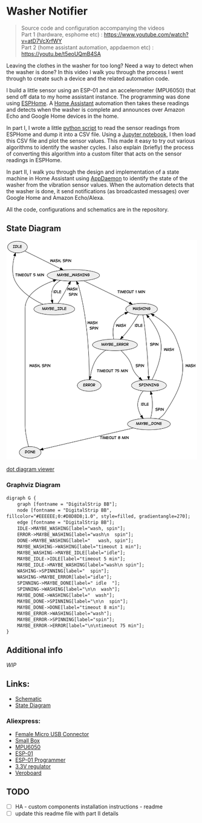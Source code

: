 # Washer Notifier

> Source code and configuration accompanying the videos <br />
> Part 1 (hardware, esphome etc) : <https://www.youtube.com/watch?v=atD7VcXrfWY>  <br/>
> Part 2 (home assistant automation, appdaemon etc) : <https://youtu.be/t5eoUQmB4SA>

Leaving the clothes in the washer for too long? Need a way to detect when the washer is done?
In this video I walk you through the process I went through to create such a device and the
related automation code.

I build a little sensor using an ESP-01 and an accelerometer (MPU6050) that send off data to my
home assistant instance. The programming was done using [ESPHome](https://esphome.io/). A
[Home Assistant](https://www.home-assistant.io/) automation then takes these readings and detects
when the washer is complete and announces over Amazon Echo and Google Home devices in the home.

In part I,  I wrote a little [python script](http://bit.ly/36YOT1f)
to read the sensor readings from ESPHome and dump it into a CSV file. Using a
[Jupyter notebook](https://jupyter.org/), I then load this CSV file and plot the 
sensor values. This made it easy to try out various algorithms to identify the washer cycles.
I also explain (briefly) the process of converting this algorithm into
 a custom filter that acts on the sensor readings in ESPHome.

In part II, I walk you through the design and implementation of a state machine in Home Assistant using [AppDaemon](https://www.home-assistant.io/docs/ecosystem/appdaemon/) to identify the state of the washer from the vibration sensor values. When the automation detects that the washer is done, it send notifications (as broadcasted messages) over Google Home and Amazon Echo/Alexa.

All the code, configurations and schematics are in the repository. 

## State Diagram

![State Diagram](state-diagram.png)

[dot diagram viewer](https://dreampuf.github.io/GraphvizOnline/#digraph%20G%20%7B%0A%20%20%20%20graph%20%5Bfontname%20%3D%20%22DigitalStrip%20BB%22%5D%3B%0A%20%20%20%20node%20%5Bfontname%20%3D%20%22DigitalStrip%20BB%22%2C%20fillcolor%3D%22%23EEEEEE%3B0%3A%23D8D8D8%3B1.0%22%2C%20style%3Dfilled%2C%20gradientangle%3D270%5D%3B%0A%20%20%20%20edge%20%5Bfontname%20%3D%20%22DigitalStrip%20BB%22%5D%3B%0A%20%20%20%20IDLE-%3EMAYBE_WASHING%5Blabel%3D%22wash%2C%20spin%22%5D%3B%0A%20%20%20%20ERROR-%3EMAYBE_WASHING%5Blabel%3D%22wash%5Cn%20%20spin%22%5D%3B%0A%20%20%20%20DONE-%3EMAYBE_WASHING%5Blabel%3D%22%20%20%20wash%2C%20spin%22%5D%3B%0A%20%20%20%20MAYBE_WASHING-%3EWASHING%5Blabel%3D%22timeout%201%20min%22%5D%3B%0A%20%20%20%20MAYBE_WASHING-%3EMAYBE_IDLE%5Blabel%3D%22idle%22%5D%3B%0A%20%20%20%20MAYBE_IDLE-%3EIDLE%5Blabel%3D%22timeout%205%20min%22%5D%3B%0A%20%20%20%20MAYBE_IDLE-%3EMAYBE_WASHING%5Blabel%3D%22wash%5Cn%20spin%22%5D%3B%0A%20%20%20%20WASHING-%3ESPINNING%5Blabel%3D%22%20%20spin%22%5D%3B%0A%20%20%20%20WASHING-%3EMAYBE_ERROR%5Blabel%3D%22idle%22%5D%3B%0A%20%20%20%20SPINNING-%3EMAYBE_DONE%5Blabel%3D%22%20idle%20%20%22%5D%3B%0A%20%20%20%20SPINNING-%3EWASHING%5Blabel%3D%22%5Cn%5Cn%20%20wash%22%5D%3B%0A%20%20%20%20MAYBE_DONE-%3EWASHING%5Blabel%3D%22%20%20wash%22%5D%3B%0A%20%20%20%20MAYBE_DONE-%3ESPINNING%5Blabel%3D%22%5Cn%5Cn%20%20spin%22%5D%3B%0A%20%20%20%20MAYBE_DONE-%3EDONE%5Blabel%3D%22timeout%208%20min%22%5D%3B%0A%20%20%20%20MAYBE_ERROR-%3EWASHING%5Blabel%3D%22wash%22%5D%3B%0A%20%20%20%20MAYBE_ERROR-%3ESPINNING%5Blabel%3D%22spin%22%5D%3B%0A%20%20%20%20MAYBE_ERROR-%3EERROR%5Blabel%3D%22%5Cn%5Cntimeout%2030%20min%22%5D%3B%0A%7D)

### Graphviz Diagram
```
digraph G {
    graph [fontname = "DigitalStrip BB"];
    node [fontname = "DigitalStrip BB", fillcolor="#EEEEEE;0:#D8D8D8;1.0", style=filled, gradientangle=270];
    edge [fontname = "DigitalStrip BB"];
    IDLE->MAYBE_WASHING[label="wash, spin"];
    ERROR->MAYBE_WASHING[label="wash\n  spin"];
    DONE->MAYBE_WASHING[label="   wash, spin"];
    MAYBE_WASHING->WASHING[label="timeout 1 min"];
    MAYBE_WASHING->MAYBE_IDLE[label="idle"];
    MAYBE_IDLE->IDLE[label="timeout 5 min"];
    MAYBE_IDLE->MAYBE_WASHING[label="wash\n spin"];
    WASHING->SPINNING[label="  spin"];
    WASHING->MAYBE_ERROR[label="idle"];
    SPINNING->MAYBE_DONE[label=" idle  "];
    SPINNING->WASHING[label="\n\n  wash"];
    MAYBE_DONE->WASHING[label="  wash"];
    MAYBE_DONE->SPINNING[label="\n\n  spin"];
    MAYBE_DONE->DONE[label="timeout 8 min"];
    MAYBE_ERROR->WASHING[label="wash"];
    MAYBE_ERROR->SPINNING[label="spin"];
    MAYBE_ERROR->ERROR[label="\n\ntimeout 75 min"];
}
```

## Additional info

_WIP_

## Links:

* [Schematic](http://bit.ly/2rf4BGa)
* [State Diagram](https://github.com/lostinthebuild/S01E02-state-machine-washer-notifier-II/blob/master/state-diagram.png)
### Aliexpress:
* [Female Micro USB Connector](http://s.click.aliexpress.com/e/CWPZ2ZrS)
* [Small Box](http://s.click.aliexpress.com/e/BXgpWTYM)
* [MPU6050](http://s.click.aliexpress.com/e/qs81hpFa)
* [ESP-01](http://s.click.aliexpress.com/e/5LVC1OKM)
* [ESP-01 Programmer](http://s.click.aliexpress.com/e/qNMsgQBm)
* [3.3V regulator](http://s.click.aliexpress.com/e/DyoqPbhW)
* [Veroboard](http://s.click.aliexpress.com/e/FnTQdduy)

## TODO
- [ ] HA - custom components installation instructions - readme
- [ ] update this readme file with part II details